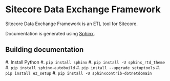 # Sitecore Data Exchange Framework
Sitecore Data Exchange Framework is an ETL tool for Sitecore.

Documentation is generated using [Sphinx](http://www.sphinx-doc.org/en/stable/).

## Building documentation

  #. Install Python
  #. ``pip install sphinx``
  #. ``pip install -U sphinx_rtd_theme``
  #. ``pip install sphinx-autobuild``
  #. ``pip install --upgrade setuptools``
  #. ``pip install ez_setup``
  #. ``pip install -U sphinxcontrib-dotnetdomain``
